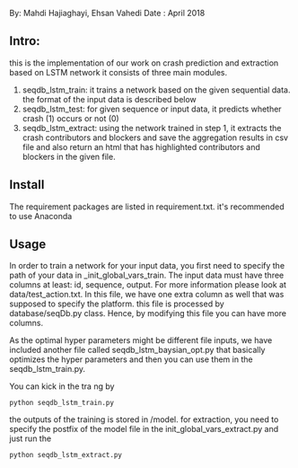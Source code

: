
By: Mahdi Hajiaghayi, Ehsan Vahedi
Date : April 2018



## Intro: 
this is the implementation of our work on crash prediction and extraction based on LSTM network
it consists of three main modules. 
1) seqdb_lstm_train: it trains a network based on the given sequential data. the format of the input data is described below
2) seqdb_lstm_test: for given sequence or input data, it predicts whether crash (1) occurs or not (0)
3) seqdb_lstm_extract: using the network trained in step 1, it extracts the crash contributors and blockers and save the 
aggregation results in csv file and also return an html that has highlighted contributors and blockers in the given file. 



## Install
The requirement packages are listed in requirement.txt. it's recommended to use Anaconda  



## Usage
In order to train a network for your input data, you first need to specify the path of your data in 
_init_global_vars_train. The input data must have three columns at least: id, sequence, output. For more information please look at data/test_action.txt. In this file, we have one extra column as well that was supposed to specify the platform.
this file is processed by database/seqDb.py class. Hence, by modifying this file you can have more columns.

As the optimal hyper parameters might be different file inputs, we have included another file 
called seqdb_lstm_baysian_opt.py that basically optimizes the hyper parameters and then you can use them
in the seqdb_lstm_train.py.

You can kick in the tra
ng by 
```
python seqdb_lstm_train.py 
```

the outputs of the training is stored in /model. 
for extraction, you need to specify the postfix of the model file in the init_global_vars_extract.py and just 
run the 

```
python seqdb_lstm_extract.py 
```

